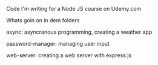 Code I'm writing for a Node JS course on Udemy.com


Whats goin on in dem folders

async: asyncranous programming, creating a weather app 

password-manager: managing user input

web-server: creating a web server with express.js